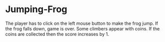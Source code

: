 # Jumping-Frog
The player has to click on the left mouse button to make the frog jump. If the frog falls down, game is over. Some climbers appear with coins. If the coins are collected then the score increases by 1.
